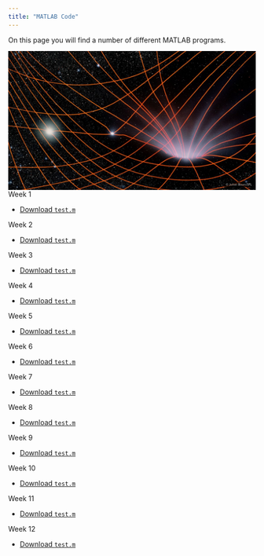 ```yaml
---
title: "MATLAB Code"
---
```


On this page you will find a number of different MATLAB programs.

<img src = "dark_hole.jpg" width="600" align="right">

Week 1
- [Download `test.m`](test.m)

Week 2
- [Download `test.m`](test.m)

Week 3
- [Download `test.m`](test.m)

Week 4
- [Download `test.m`](test.m)

Week 5
- [Download `test.m`](test.m)

Week 6
- [Download `test.m`](test.m)

Week 7
- [Download `test.m`](test.m)

Week 8
- [Download `test.m`](test.m)

Week 9
- [Download `test.m`](test.m)

Week 10
- [Download `test.m`](test.m)

Week 11
- [Download `test.m`](test.m)

Week 12
- [Download `test.m`](test.m)

